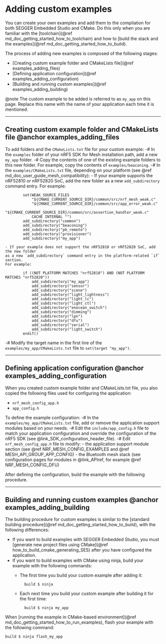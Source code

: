 # Adding custom examples

You can create your own examples and add them to the compilation for both SEGGER Embedded Studio
and CMake.
Do this only when you are familiar with the [toolchain](@ref md_doc_getting_started_how_to_toolchain)
and how to [build the stack and the examples](@ref md_doc_getting_started_how_to_build).

The process of adding new examples is composed of the following stages:
- [Creating custom example folder and CMakeLists file](@ref examples_adding_files)
- [Defining application configuration](@ref examples_adding_configuration)
- [Building and running custom examples](@ref examples_adding_building)

@note
The custom example to be added is referred to as `my_app` on this page.
Replace this name with the name of your application each time it is mentioned.


---

## Creating custom example folder and CMakeLists file @anchor examples_adding_files

To add folders and the `CMakeLists.txt` file for your custom example:
-# In the `examples` folder of your nRF5 SDK for Mesh installation path, add a new `my_app` folder.
-# Copy the contents of one of the existing example folders to this new folder.
For example, copy the contents of `examples/beaconing`.
-# In the `examples/CMakeLists.txt` file, depending on your platform (see @ref md_doc_user_guide_mesh_compatibility):
    - If your example supports the nRF52810 or nRF52820 SoC, add the new folder as a new `add_subdirectory` command entry.
    For example:

            set(WEAK_SOURCE_FILES
                "${CMAKE_CURRENT_SOURCE_DIR}/common/src/nrf_mesh_weak.c"
                "${CMAKE_CURRENT_SOURCE_DIR}/common/src/app_error_weak.c"
                "${CMAKE_CURRENT_SOURCE_DIR}/common/src/assertion_handler_weak.c"
                CACHE INTERNAL "")
            add_subdirectory("common")
            add_subdirectory("beaconing")
            add_subdirectory("pb_remote")
            add_subdirectory("provisioner")
            add_subdirectory("my_app")

    - If your example does not support the nRF52810 or nRF52820 SoC, add the new folder
    as a new `add_subdirectory` command entry in the platform-related `if` section.
    For example:

            if ((NOT PLATFORM MATCHES "nrf52810") AND (NOT PLATFORM MATCHES "nrf52820"))
                add_subdirectory("my_app")
                add_subdirectory("sensor")
                add_subdirectory("scene")
                add_subdirectory("light_lightness")
                add_subdirectory("light_lc")
                add_subdirectory("light_ctl")
                add_subdirectory("enocean_switch")
                add_subdirectory("dimming")
                add_subdirectory("lpn")
                add_subdirectory("dfu")
                add_subdirectory("serial")
                add_subdirectory("light_switch")
            endif()

-# Modify the target name in the first line of the `examples/my_app/CMakeLists.txt` file
to `set(target "my_app")`.


---

## Defining application configuration @anchor examples_adding_configuration

When you created custom example folder and CMakeLists.txt file, you also copied
the following files used for configuring the application:
- `nrf_mesh_config_app.h`
- `app_config.h`

To define the example configuration:
-# In the `examples/my_app/CMakeLists.txt` file, add or remove the application support modules
based on your needs.
-# Edit the `include/app_config.h` file to match your application configuration
and override the configuration of the nRF5 SDK (see @link_SDK_configuration_header_file).
-# Edit `nrf_mesh_config_app.h` file to modify:
    - the application support module section (see @ref NRF_MESH_CONFIG_EXAMPLES and @ref MESH_API_GROUP_APP_CONFIG)
    - the Bluetooth mesh stack (see configuration pages for modules in @link_APIref, for example @ref NRF_MESH_CONFIG_DFU)

After defining the configuration, build the example with the following procedure.

---

## Building and running custom examples @anchor examples_adding_building

The building procedure for custom examples is similar
to the [standard building procedure](@ref md_doc_getting_started_how_to_build),
with the following differences:
- If you want to build examples with SEGGER Embedded Studio,
you must [generate new project files using CMake](@ref how_to_build_cmake_generating_SES)
after you have configured the application.
- If you want to build examples with CMake using ninja, build your example with the following commands:
    - The first time you build your custom example after adding it:

            build $ ninja

    - Each next time you build your custom example after building it for the first time:

            build $ ninja my_app

When [running the example in CMake-based environment](@ref md_doc_getting_started_how_to_run_examples),
flash your example with the following command:

    build $ ninja flash_my_app